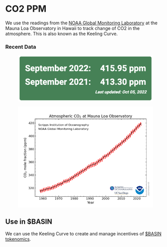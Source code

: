 # CO2 PPM

We use the readings from the [NOAA Global Monitoring Laboratory](https://gml.noaa.gov/ccgg/trends/weekly.html) at the Mauna Loa Observatory in Hawaii to track change of CO2 in the atmosphere.  This is also known as the Keeling Curve.

### Recent Data

<figure><img src="../../../.gitbook/assets/image (2).png" alt=""><figcaption></figcaption></figure>

<figure><img src="../../../.gitbook/assets/image (3).png" alt=""><figcaption></figcaption></figure>

## Use in $BASIN

We can use the Keeling Curve to create and manage incentives of [$BASIN tokenomics](./).
